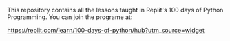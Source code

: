 This repository contains all the lessons taught in Replit's 100 days of Python Programming. 
You can join the programe at:

https://replit.com/learn/100-days-of-python/hub?utm_source=widget
